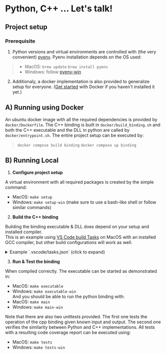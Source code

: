 # Python, C++ ... Let's talk!

## Project setup

### Prerequisite

1. Python versions and virtual environments are controlled with (the very convenient) [pyenv](https://github.com/pyenv/pyenv). Pyenv installation depends on the OS used:
> - MacOS: 
>    `brew update`
>    `brew install pyenv`
> - Windows:
>    follow [pyenv-win](https://github.com/pyenv-win/pyenv-win)

2. Additionaly, a docker implementation is also provided to generalize setup for everyone. ([Get started](https://github.com/pyenv-win/pyenv-win) with Docker if you haven't installed it yet.)


## A) Running using Docker

An ubuntu docker image with all the required dependencies is provided by `docker/Dockerfile`. The C++ binding is built in `docker/build_binding.sh` and both the C++ executable and the DLL in python are called by `docker/entrypoint.sh`. The entire project setup can be executed by:
> 
>   `docker compose build binding`
>   `docker compose up binding`
>

## B) Running Local

1. **Configure project setup**

A virtual environment with all required packages is created by the simple command:

- MacOS: `make setup`
- Windows: `make setup-win` (make sure to use a bash-like shell or follow similar commands)

2. **Build the C++ binding**

Building the binding executable & DLL does depend on your setup and installed compiler.  
This is an example using [VS Code build Tasks](https://code.visualstudio.com/docs/cpp/config-linux) on MacOS with an installed GCC compiler, but other build configurations will work as well. 

<details>
  <summary>Example `.vscode/tasks.json` (click to expand)</summary>
  
  ```

{
	"version": "2.0.0",
    "tasks": [
		{
			"type": "cppbuild",
			"label": "Build with GCC 11.2.0",
			"command": "/usr/local/bin/g++-11",
			"args": [
				"-std=c++20",
				"-o",
				"${workspaceFolder}/binding_cpp_root/build/bin/binding",
				"-I",
				"${workspaceFolder}/binding_cpp_root/include/binding",
				"${workspaceFolder}/binding_cpp_root/src/*.cpp"
			],
			"options": {
				"cwd": "${workspaceFolder}"
			},
			"problemMatcher": [
				"$gcc"
			],
			"group": "build",
			"detail": "compiler: /usr/local/bin/g++-11"
		},
		{
			"type": "cppbuild",
			"label": "Create Library with GCC (Shared Object)",
			"command": "/usr/local/bin/g++-11",
			"args": [
				"-std=c++20",
				"-o",
				"${workspaceFolder}/binding_cpp_root\\build\\lib\\binding.so",
				"-fpic",
				"-shared",
				"-I",
				"${workspaceFolder}/binding_cpp_root/include/binding",
				"${workspaceFolder}/binding_cpp_root/src/*.cpp"
			],
			"options": {
				"cwd": "${workspaceFolder}"
			},
			"problemMatcher": [
				"$gcc"
			],
			"group": {
				"kind": "build",
				"isDefault": true
			},
			"detail": "compiler: /usr/local/bin/g++-11"
		},
	]
}

  ```
</details>

3. **Run & Test the binding**

When compiled correctly. The executable can be started as demonstrated in:
- MacOS: `make executable`
- Windows: `make executable-win`  
And you should be able to run the python binding with:
- MacOS: `make main`
- Windows: `make main-win`

Note that there are also two unittests provided. The first one tests the operation of the cpp binding given known input and output. The second one verifies the similarity between Python and C++ implementations. All  tests with a resulting code coverage report can be executed using:
- MacOS: `make tests`
- Windows: `make tests-win`
